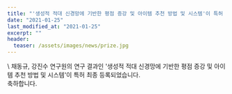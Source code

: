 ```yaml
---
title: "'생성적 적대 신경망에 기반한 평점 증강 및 아이템 추천 방법 및 시스템'이 특허 등록되었습니다."
date: "2021-01-25"
last_modified_at: "2021-01-25"
excerpt: ""
header:
  teaser: /assets/images/news/prize.jpg
---
```

\\
채동규, 강진수 연구원의 연구 결과인 '생성적 적대 신경망에 기반한 평점 증강 및 아이템 추천 방법 및 시스템'이 특허 최종 등록되었습니다.<br>축하합니다.